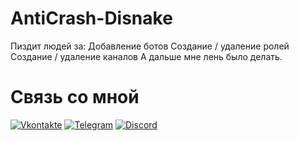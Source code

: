 # AntiCrash-Disnake

Пиздит людей за:
Добавление ботов
Создание / удаление ролей
Создание / удаление каналов
А дальше мне лень было делать.

# Связь со мной
[![Vkontakte](https://img.shields.io/badge/-Vkontakte-090909?style=for-the-badge&logo=Vk&logoColor=4F7DB3)](https://vk.com/sendhelloworld)
[![Telegram](https://img.shields.io/badge/-Telegram-090909?style=for-the-badge&logo=Telegram&logoColor=23a9e9)](https://t.me/mytomioka)
[![Discord](https://img.shields.io/badge/-Discord-090909?style=for-the-badge&logo=Discord&logoColor=23a9e9)](https://discord.com/users/1071204110398922792)
